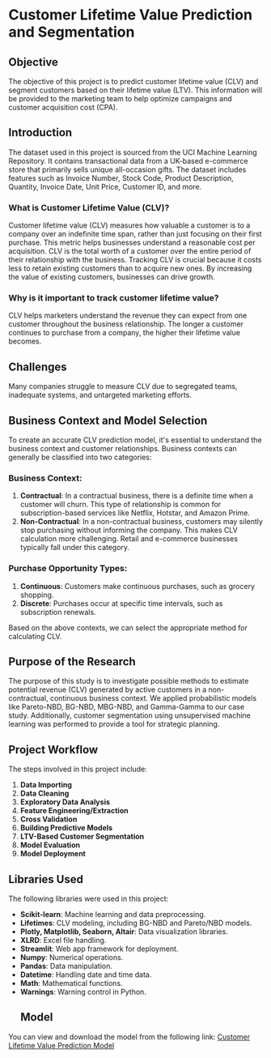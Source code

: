 # Customer Lifetime Value Prediction and Segmentation

## Objective
The objective of this project is to predict customer lifetime value (CLV) and segment customers based on their lifetime value (LTV). This information will be provided to the marketing team to help optimize campaigns and customer acquisition cost (CPA).

## Introduction
The dataset used in this project is sourced from the UCI Machine Learning Repository. It contains transactional data from a UK-based e-commerce store that primarily sells unique all-occasion gifts. The dataset includes features such as Invoice Number, Stock Code, Product Description, Quantity, Invoice Date, Unit Price, Customer ID, and more.

### What is Customer Lifetime Value (CLV)?
Customer lifetime value (CLV) measures how valuable a customer is to a company over an indefinite time span, rather than just focusing on their first purchase. This metric helps businesses understand a reasonable cost per acquisition. CLV is the total worth of a customer over the entire period of their relationship with the business. Tracking CLV is crucial because it costs less to retain existing customers than to acquire new ones. By increasing the value of existing customers, businesses can drive growth.

### Why is it important to track customer lifetime value?
CLV helps marketers understand the revenue they can expect from one customer throughout the business relationship. The longer a customer continues to purchase from a company, the higher their lifetime value becomes.

## Challenges
Many companies struggle to measure CLV due to segregated teams, inadequate systems, and untargeted marketing efforts.

## Business Context and Model Selection
To create an accurate CLV prediction model, it's essential to understand the business context and customer relationships. Business contexts can generally be classified into two categories:

### Business Context:
1. **Contractual**: In a contractual business, there is a definite time when a customer will churn. This type of relationship is common for subscription-based services like Netflix, Hotstar, and Amazon Prime.
2. **Non-Contractual**: In a non-contractual business, customers may silently stop purchasing without informing the company. This makes CLV calculation more challenging. Retail and e-commerce businesses typically fall under this category.

### Purchase Opportunity Types:
1. **Continuous**: Customers make continuous purchases, such as grocery shopping.
2. **Discrete**: Purchases occur at specific time intervals, such as subscription renewals.

Based on the above contexts, we can select the appropriate method for calculating CLV.

## Purpose of the Research
The purpose of this study is to investigate possible methods to estimate potential revenue (CLV) generated by active customers in a non-contractual, continuous business context. We applied probabilistic models like Pareto-NBD, BG-NBD, MBG-NBD, and Gamma-Gamma to our case study. Additionally, customer segmentation using unsupervised machine learning was performed to provide a tool for strategic planning.

## Project Workflow
The steps involved in this project include:

1. **Data Importing**
2. **Data Cleaning**
3. **Exploratory Data Analysis**
4. **Feature Engineering/Extraction**
5. **Cross Validation**
6. **Building Predictive Models**
7. **LTV-Based Customer Segmentation**
8. **Model Evaluation**
9. **Model Deployment**

## Libraries Used
The following libraries were used in this project:

- **Scikit-learn**: Machine learning and data preprocessing.
- **Lifetimes**: CLV modeling, including BG-NBD and Pareto/NBD models.
- **Plotly, Matplotlib, Seaborn, Altair**: Data visualization libraries.
- **XLRD**: Excel file handling.
- **Streamlit**: Web app framework for deployment.
- **Numpy**: Numerical operations.
- **Pandas**: Data manipulation.
- **Datetime**: Handling date and time data.
- **Math**: Mathematical functions.
- **Warnings**: Warning control in Python.
  ## Model
You can view and download the model from the following link: [Customer Lifetime Value Prediction Model](https://cdac-project-clv.streamlit.app/)
